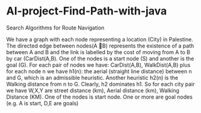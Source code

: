 # AI-project-Find-Path-with-java
Search Algorithms for Route Navigation


We have a graph with each node representing a location (City) in 
Palestine. The directed edge between nodes(A B) represents the existence of a path 
between A and B and the link is labelled by the cost of moving from A to B by car 
(CarDist(A,B). One of the nodes is a start node (S) and another is the goal (G). 
For each pair of nodes we have: CarDist(A,B), WalkDist(A,B) plus for each node n we 
have h1(n): the aerial (straight line distance) between n and G, which is an admissible 
heuristic. Another heuristic h2(n) is the Walking distance from n to G. Clearly, h2
dominates h1. So for each city pair we have W,X,Y are street distance (km), Aerial 
distance (km), Walking Distance (KM). One of the nodes is start node. One or more are 
goal nodes (e.g. A is start, D,E are goals)
